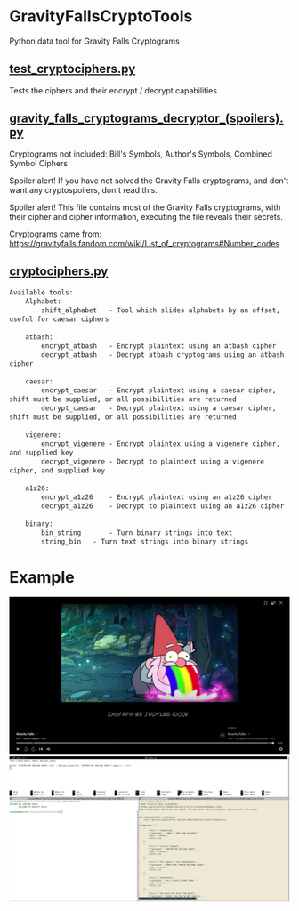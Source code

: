 # GravityFallsCryptoTools
Python data tool for Gravity Falls Cryptograms

## [test_cryptociphers.py](test_cryptociphers.py)
Tests the ciphers and their encrypt / decrypt capabilities

## [gravity_falls_cryptograms_decryptor_(spoilers).py](gravity_falls_cryptograms_decryptor_(spoilers).py)
Cryptograms not included: Bill's Symbols, Author's Symbols, Combined Symbol Ciphers

Spoiler alert! If you have not solved the Gravity Falls cryptograms, and don't want any cryptospoilers, don't read this.

Spoiler alert! This file contains most of the Gravity Falls cryptograms, with their cipher and cipher information, executing the file reveals their secrets.

Cryptograms came from: https://gravityfalls.fandom.com/wiki/List_of_cryptograms#Number_codes

## [cryptociphers.py](cryptociphers.py)

```
Available tools:
	Alphabet:
		shift_alphabet   - Tool which slides alphabets by an offset, useful for caesar ciphers
	
	atbash:
		encrypt_atbash   - Encrypt plaintext using an atbash cipher
		decrypt_atbash   - Decrypt atbash cryptograms using an atbash cipher

	caesar:
		encrypt_caesar   - Encrypt plaintext using a caesar cipher, shift must be supplied, or all possibilities are returned
		decrypt_caesar   - Decrypt plaintext using a caesar cipher, shift must be supplied, or all possibilities are returned

	vigenere:
		encrypt_vigenere - Encrypt plaintex using a vigenere cipher, and supplied key
		decrypt_vigenere - Decrypt to plaintext using a vigenere cipher, and supplied key

	a1z26:
		encrypt_a1z26    - Encrypt plaintext using an a1z26 cipher
		decrypt_a1z26    - Decrypt to plaintext using an a1z26 cipher

	binary:
		bin_string       - Turn binary strings into text
		string_bin	 - Turn text strings into binary strings
```

# Example
![Puzzle in show](Welcome-Show-Clip.png "Puzzle in show")
![Puzzle solved with code](Welcome.png "Puzzle solved with code")




